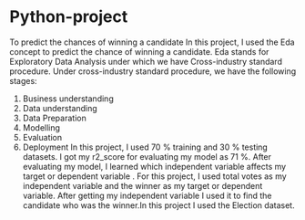 # Python-project
To predict the chances of winning a candidate
In this project, I used the Eda concept to predict the chance of winning a candidate. Eda stands for Exploratory Data Analysis under which we have Cross-industry standard procedure. Under cross-industry standard procedure, we have the following stages:
1. Business understanding
2. Data understanding
3. Data Preparation
4. Modelling
5. Evaluation
6. Deployment
In this project, I used 70 % training and 30 % testing datasets. I got my r2_score for evaluating my model as 71 %.
After evaluating my model, I learned which independent variable affects my target or dependent variable . For this project, I used total votes as my independent variable and the winner as my target or dependent variable. After getting my independent variable I used it to find the candidate who was the winner.In this project I used the Election dataset.
